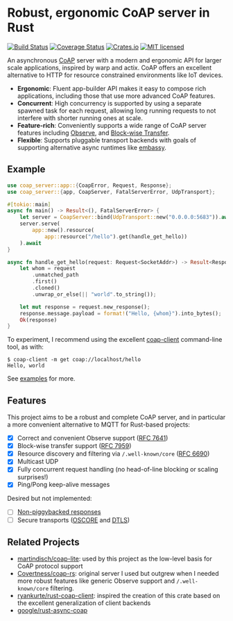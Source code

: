 # Robust, ergonomic CoAP server in Rust

[![Build Status](https://github.com/jasta/coap-server-rs/workflows/Rust/badge.svg)](https://github.com/jasta/coap-server-rs/actions)
[![Coverage Status](https://coveralls.io/repos/github/jasta/coap-server-rs/badge.svg?branch=main)](https://coveralls.io/github/jasta/coap-server-rs?branch=main)
[![Crates.io](https://img.shields.io/crates/v/coap-server.svg)](https://crates.io/crates/coap-server)
[![MIT licensed](https://img.shields.io/badge/license-MIT-blue.svg)](https://github.com/tokio-rs/tokio/blob/master/LICENSE)

An asynchronous [CoAP](https://coap.technology/) server with a modern and
ergonomic API for larger scale applications, inspired by warp and actix.  CoAP
offers an excellent alternative to HTTP for resource constrained environments
like IoT devices.

* **Ergonomic**: Fluent app-builder API makes it easy to compose rich
  applications, including those that use more advanced CoAP features.
* **Concurrent**: High concurrency is supported by using a separate spawned
  task for each request, allowing long running requests to not interfere with
  shorter running ones at scale.
* **Feature-rich**: Conveniently supports a wide range of CoAP server features including
  [Observe](https://datatracker.ietf.org/doc/html/rfc7641), and [Block-wise
  Transfer](https://datatracker.ietf.org/doc/html/rfc7959).
* **Flexible**: Supports pluggable transport backends with goals of supporting
  alternative async runtimes like
  [embassy](https://github.com/embassy-rs/embassy).

## Example

```rust
use coap_server::app::{CoapError, Request, Response};
use coap_server::{app, CoapServer, FatalServerError, UdpTransport};

#[tokio::main]
async fn main() -> Result<(), FatalServerError> {
    let server = CoapServer::bind(UdpTransport::new("0.0.0.0:5683")).await?;
    server.serve(
        app::new().resource(
            app::resource("/hello").get(handle_get_hello))
    ).await
}

async fn handle_get_hello(request: Request<SocketAddr>) -> Result<Response, CoapError> {
    let whom = request
        .unmatched_path
        .first()
        .cloned()
        .unwrap_or_else(|| "world".to_string());

    let mut response = request.new_response();
    response.message.payload = format!("Hello, {whom}").into_bytes();
    Ok(response)
}
```

To experiment, I recommend using the excellent [coap-client](https://libcoap.net/doc/reference/develop/man_coap-client.html) command-line tool, as with:

```
$ coap-client -m get coap://localhost/hello
Hello, world
```

See [examples](https://github.com/jasta/coap-server-rs/tree/main/examples) for more.

## Features

This project aims to be a robust and complete CoAP server, and in particular a more convenient alternative to MQTT for Rust-based projects:

- [x] Correct and convenient Observe support ([RFC 7641](https://datatracker.ietf.org/doc/html/rfc7641))
- [x] Block-wise transfer support ([RFC 7959](https://datatracker.ietf.org/doc/html/rfc7959))
- [x] Resource discovery and filtering via `/.well-known/core` ([RFC 6690](https://datatracker.ietf.org/doc/html/rfc6690))
- [x] Multicast UDP
- [x] Fully concurrent request handling (no head-of-line blocking or scaling surprises!)
- [x] Ping/Pong keep-alive messages

Desired but not implemented:

- [ ] [Non-piggybacked responses](https://github.com/jasta/coap-server-rs/issues/4)
- [ ] Secure transports ([OSCORE](https://github.com/jasta/coap-server-rs/issues/5) and [DTLS](https://github.com/jasta/coap-server-rs/issues/6))

## Related Projects

- [martindisch/coap-lite](https://github.com/martindisch/coap-lite): used by
  this project as the low-level basis for CoAP protocol support
- [Covertness/coap-rs](https://github.com/Covertness/coap-rs): original server
  I used but outgrew when I needed more robust features like generic Observe
  support and `/.well-known/core` filtering.
- [ryankurte/rust-coap-client](https://github.com.com/ryankurte/rust-coap-client):
  inspired the creation of this crate based on the excellent generalization of
  client backends
- [google/rust-async-coap](https://github.com/google/rust-async-coap)
